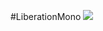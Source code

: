 #LiberationMono ![](https://cloud.githubusercontent.com/assets/8317250/7021758/223ec8b2-dd60-11e4-9ebe-929603b2c1bf.png)
